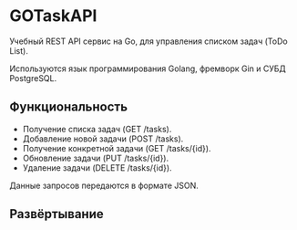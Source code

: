 # GOTaskAPI
Учебный REST API сервис на Go, для управления списком задач (ToDo List).

Используются язык программирования Golang, фремворк Gin и СУБД PostgreSQL.

## Функциональность

- Получение списка задач (GET /tasks).
- Добавление новой задачи (POST /tasks).
- Получение конкретной задачи (GET /tasks/{id}).
- Обновление задачи (PUT /tasks/{id}).
- Удаление задачи (DELETE /tasks/{id}).

Данные запросов передаются в формате JSON.

## Развёртывание

